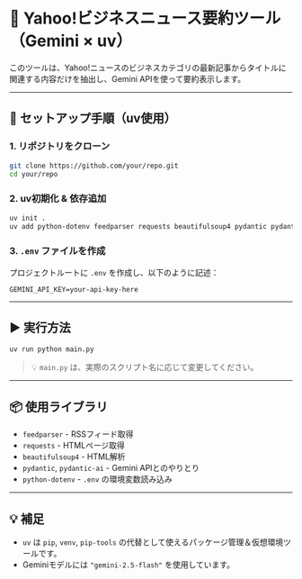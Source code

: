 # 📰 Yahoo!ビジネスニュース要約ツール（Gemini × uv）

このツールは、Yahoo!ニュースのビジネスカテゴリの最新記事からタイトルに関連する内容だけを抽出し、Gemini APIを使って要約表示します。

---

## 🔧 セットアップ手順（uv使用）

### 1. リポジトリをクローン

```bash
git clone https://github.com/your/repo.git
cd your/repo
```

### 2. uv初期化 & 依存追加

```bash
uv init .
uv add python-dotenv feedparser requests beautifulsoup4 pydantic pydantic-ai
```

### 3. `.env` ファイルを作成

プロジェクトルートに `.env` を作成し、以下のように記述：

```
GEMINI_API_KEY=your-api-key-here
```

---

## ▶️ 実行方法

```bash
uv run python main.py
```

> 💡 `main.py` は、実際のスクリプト名に応じて変更してください。

---

## 📦 使用ライブラリ

- `feedparser` - RSSフィード取得
- `requests` - HTMLページ取得
- `beautifulsoup4` - HTML解析
- `pydantic`, `pydantic-ai` - Gemini APIとのやりとり
- `python-dotenv` - `.env` の環境変数読み込み

---

## 💡 補足

- `uv` は `pip`, `venv`, `pip-tools` の代替として使えるパッケージ管理＆仮想環境ツールです。
- Geminiモデルには `"gemini-2.5-flash"` を使用しています。
